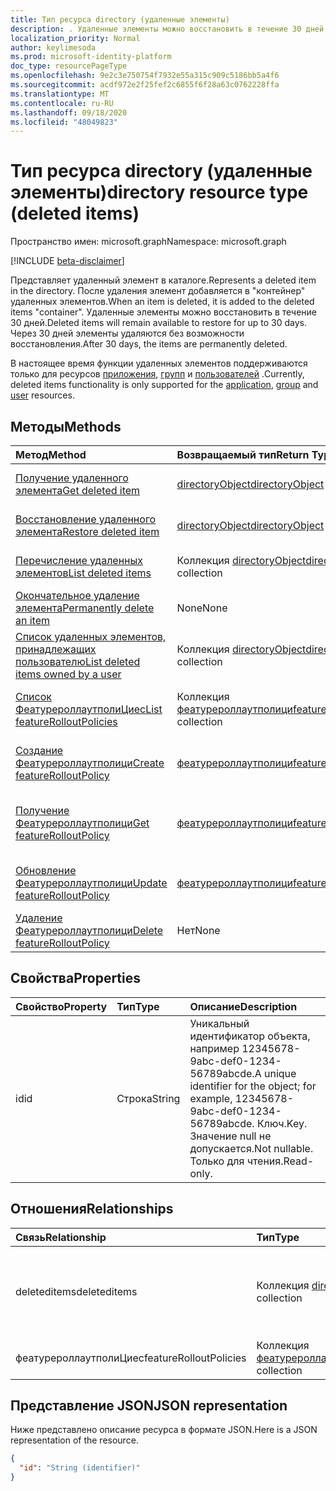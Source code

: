 ```yaml
---
title: Тип ресурса directory (удаленные элементы)
description: . Удаленные элементы можно восстановить в течение 30 дней. Через 30 дней элементы удаляются без возможности восстановления.
localization_priority: Normal
author: keylimesoda
ms.prod: microsoft-identity-platform
doc_type: resourcePageType
ms.openlocfilehash: 9e2c3e750754f7932e55a315c909c5186bb5a4f6
ms.sourcegitcommit: acdf972e2f25fef2c6855f6f28a63c0762228ffa
ms.translationtype: MT
ms.contentlocale: ru-RU
ms.lasthandoff: 09/18/2020
ms.locfileid: "48049823"
---
```

# <a name="directory-resource-type-deleted-items"></a><span data-ttu-id="a9604-105">Тип ресурса directory (удаленные элементы)</span><span class="sxs-lookup"><span data-stu-id="a9604-105">directory resource type (deleted items)</span></span>

<span data-ttu-id="a9604-106">Пространство имен: microsoft.graph</span><span class="sxs-lookup"><span data-stu-id="a9604-106">Namespace: microsoft.graph</span></span>

[!INCLUDE [beta-disclaimer](../../includes/beta-disclaimer.md)]

<span data-ttu-id="a9604-107">Представляет удаленный элемент в каталоге.</span><span class="sxs-lookup"><span data-stu-id="a9604-107">Represents a deleted item in the directory.</span></span> <span data-ttu-id="a9604-108">После удаления элемент добавляется в "контейнер" удаленных элементов.</span><span class="sxs-lookup"><span data-stu-id="a9604-108">When an item is deleted, it is added to the deleted items "container".</span></span> <span data-ttu-id="a9604-109">Удаленные элементы можно восстановить в течение 30 дней.</span><span class="sxs-lookup"><span data-stu-id="a9604-109">Deleted items will remain available to restore for up to 30 days.</span></span> <span data-ttu-id="a9604-110">Через 30 дней элементы удаляются без возможности восстановления.</span><span class="sxs-lookup"><span data-stu-id="a9604-110">After 30 days, the items are permanently deleted.</span></span>

<span data-ttu-id="a9604-111">В настоящее время функции удаленных элементов поддерживаются только для ресурсов [приложения](application.md), [групп](group.md) и [пользователей](user.md) .</span><span class="sxs-lookup"><span data-stu-id="a9604-111">Currently, deleted items functionality is only supported for the [application](application.md), [group](group.md) and [user](user.md) resources.</span></span>

## <a name="methods"></a><span data-ttu-id="a9604-112">Методы</span><span class="sxs-lookup"><span data-stu-id="a9604-112">Methods</span></span>

| <span data-ttu-id="a9604-113">Метод</span><span class="sxs-lookup"><span data-stu-id="a9604-113">Method</span></span>         | <span data-ttu-id="a9604-114">Возвращаемый тип</span><span class="sxs-lookup"><span data-stu-id="a9604-114">Return Type</span></span> | <span data-ttu-id="a9604-115">Описание</span><span class="sxs-lookup"><span data-stu-id="a9604-115">Description</span></span> |
|:---------------|:------------|:------------|
|[<span data-ttu-id="a9604-116">Получение удаленного элемента</span><span class="sxs-lookup"><span data-stu-id="a9604-116">Get deleted item</span></span>](../api/directory-deleteditems-get.md) | [<span data-ttu-id="a9604-117">directoryObject</span><span class="sxs-lookup"><span data-stu-id="a9604-117">directoryObject</span></span>](directoryobject.md) | <span data-ttu-id="a9604-118">Получает свойства удаленного элемента.</span><span class="sxs-lookup"><span data-stu-id="a9604-118">Gets the properties of a deleted item.</span></span> |
|[<span data-ttu-id="a9604-119">Восстановление удаленного элемента</span><span class="sxs-lookup"><span data-stu-id="a9604-119">Restore deleted item</span></span>](../api/directory-deleteditems-restore.md) |[<span data-ttu-id="a9604-120">directoryObject</span><span class="sxs-lookup"><span data-stu-id="a9604-120">directoryObject</span></span>](directoryobject.md)| <span data-ttu-id="a9604-121">Восстанавливает недавно удаленный элемент.</span><span class="sxs-lookup"><span data-stu-id="a9604-121">Restores a recently deleted item.</span></span> |
|[<span data-ttu-id="a9604-122">Перечисление удаленных элементов</span><span class="sxs-lookup"><span data-stu-id="a9604-122">List deleted items</span></span>](../api/directory-deleteditems-list.md) |<span data-ttu-id="a9604-123">Коллекция [directoryObject](directoryobject.md)</span><span class="sxs-lookup"><span data-stu-id="a9604-123">[directoryObject](directoryobject.md) collection</span></span>| <span data-ttu-id="a9604-124">Получает список недавно удаленных элементов.</span><span class="sxs-lookup"><span data-stu-id="a9604-124">Gets a list of recently deleted items.</span></span> |
|[<span data-ttu-id="a9604-125">Окончательное удаление элемента</span><span class="sxs-lookup"><span data-stu-id="a9604-125">Permanently delete an item</span></span>](../api/directory-deleteditems-delete.md) | <span data-ttu-id="a9604-126">None</span><span class="sxs-lookup"><span data-stu-id="a9604-126">None</span></span> | <span data-ttu-id="a9604-127">Окончательно удаляет элемент.</span><span class="sxs-lookup"><span data-stu-id="a9604-127">Permanently deletes an item.</span></span> |
|[<span data-ttu-id="a9604-128">Список удаленных элементов, принадлежащих пользователю</span><span class="sxs-lookup"><span data-stu-id="a9604-128">List deleted items owned by a user</span></span>](../api/directory-deleteditems-user-owned.md) | <span data-ttu-id="a9604-129">Коллекция [directoryObject](directoryobject.md)</span><span class="sxs-lookup"><span data-stu-id="a9604-129">[directoryObject](directoryobject.md) collection</span></span> | <span data-ttu-id="a9604-130">Список элементов каталога, принадлежащих пользователю.</span><span class="sxs-lookup"><span data-stu-id="a9604-130">Lists directory items owned by a user.</span></span> |
|[<span data-ttu-id="a9604-131">Список ФеатурероллаутполиЦиес</span><span class="sxs-lookup"><span data-stu-id="a9604-131">List featureRolloutPolicies</span></span>](../api/directory-list-featurerolloutpolicies.md) | <span data-ttu-id="a9604-132">Коллекция [феатурероллаутполици](featurerolloutpolicy.md)</span><span class="sxs-lookup"><span data-stu-id="a9604-132">[featureRolloutPolicy](featurerolloutpolicy.md) collection</span></span> | <span data-ttu-id="a9604-133">Получение списка объектов Феатурероллаутполици.</span><span class="sxs-lookup"><span data-stu-id="a9604-133">Retrieve a list of featureRolloutPolicy objects.</span></span> |
|[<span data-ttu-id="a9604-134">Создание Феатурероллаутполици</span><span class="sxs-lookup"><span data-stu-id="a9604-134">Create featureRolloutPolicy</span></span>](../api/directory-post-featurerolloutpolicies.md) | [<span data-ttu-id="a9604-135">феатурероллаутполици</span><span class="sxs-lookup"><span data-stu-id="a9604-135">featureRolloutPolicy</span></span>](featurerolloutpolicy.md) | <span data-ttu-id="a9604-136">Создание нового объекта Феатурероллаутполици.</span><span class="sxs-lookup"><span data-stu-id="a9604-136">Create a new featureRolloutPolicy object.</span></span> |
| [<span data-ttu-id="a9604-137">Получение Феатурероллаутполици</span><span class="sxs-lookup"><span data-stu-id="a9604-137">Get featureRolloutPolicy</span></span>](../api/featurerolloutpolicy-get.md) | [<span data-ttu-id="a9604-138">феатурероллаутполици</span><span class="sxs-lookup"><span data-stu-id="a9604-138">featureRolloutPolicy</span></span>](featurerolloutpolicy.md) | <span data-ttu-id="a9604-139">Получение свойств и связей объекта феатурероллаутполици.</span><span class="sxs-lookup"><span data-stu-id="a9604-139">Retrieve the properties and relationships of featurerolloutpolicy object.</span></span> |
| [<span data-ttu-id="a9604-140">Обновление Феатурероллаутполици</span><span class="sxs-lookup"><span data-stu-id="a9604-140">Update featureRolloutPolicy</span></span>](../api/featurerolloutpolicy-update.md) | [<span data-ttu-id="a9604-141">феатурероллаутполици</span><span class="sxs-lookup"><span data-stu-id="a9604-141">featureRolloutPolicy</span></span>](featurerolloutpolicy.md) | <span data-ttu-id="a9604-142">Обновление свойств объекта феатурероллаутполици.</span><span class="sxs-lookup"><span data-stu-id="a9604-142">Update the properties of featurerolloutpolicy object.</span></span> |
| [<span data-ttu-id="a9604-143">Удаление Феатурероллаутполици</span><span class="sxs-lookup"><span data-stu-id="a9604-143">Delete featureRolloutPolicy</span></span>](../api/featurerolloutpolicy-delete.md) | <span data-ttu-id="a9604-144">Нет</span><span class="sxs-lookup"><span data-stu-id="a9604-144">None</span></span> | <span data-ttu-id="a9604-145">Удаление объекта Феатурероллаутполици.</span><span class="sxs-lookup"><span data-stu-id="a9604-145">Delete a featureRolloutPolicy object.</span></span> |

## <a name="properties"></a><span data-ttu-id="a9604-146">Свойства</span><span class="sxs-lookup"><span data-stu-id="a9604-146">Properties</span></span>
| <span data-ttu-id="a9604-147">Свойство</span><span class="sxs-lookup"><span data-stu-id="a9604-147">Property</span></span>   | <span data-ttu-id="a9604-148">Тип</span><span class="sxs-lookup"><span data-stu-id="a9604-148">Type</span></span> |<span data-ttu-id="a9604-149">Описание</span><span class="sxs-lookup"><span data-stu-id="a9604-149">Description</span></span>|
|:---------------|:--------|:----------|
|<span data-ttu-id="a9604-150">id</span><span class="sxs-lookup"><span data-stu-id="a9604-150">id</span></span>|<span data-ttu-id="a9604-151">Строка</span><span class="sxs-lookup"><span data-stu-id="a9604-151">String</span></span>| <span data-ttu-id="a9604-152">Уникальный идентификатор объекта, например 12345678-9abc-def0-1234-56789abcde.</span><span class="sxs-lookup"><span data-stu-id="a9604-152">A unique identifier for the object; for example, 12345678-9abc-def0-1234-56789abcde.</span></span> <span data-ttu-id="a9604-153">Ключ.</span><span class="sxs-lookup"><span data-stu-id="a9604-153">Key.</span></span> <span data-ttu-id="a9604-154">Значение null не допускается.</span><span class="sxs-lookup"><span data-stu-id="a9604-154">Not nullable.</span></span> <span data-ttu-id="a9604-155">Только для чтения.</span><span class="sxs-lookup"><span data-stu-id="a9604-155">Read-only.</span></span>|

## <a name="relationships"></a><span data-ttu-id="a9604-156">Отношения</span><span class="sxs-lookup"><span data-stu-id="a9604-156">Relationships</span></span>
| <span data-ttu-id="a9604-157">Связь</span><span class="sxs-lookup"><span data-stu-id="a9604-157">Relationship</span></span> | <span data-ttu-id="a9604-158">Тип</span><span class="sxs-lookup"><span data-stu-id="a9604-158">Type</span></span>   |<span data-ttu-id="a9604-159">Описание</span><span class="sxs-lookup"><span data-stu-id="a9604-159">Description</span></span>|
|:---------------|:--------|:----------|
|<span data-ttu-id="a9604-160">deleteditems</span><span class="sxs-lookup"><span data-stu-id="a9604-160">deleteditems</span></span>|<span data-ttu-id="a9604-161">Коллекция [directoryObject](directoryobject.md)</span><span class="sxs-lookup"><span data-stu-id="a9604-161">[directoryObject](directoryobject.md) collection</span></span>| <span data-ttu-id="a9604-162">Недавно удаленные элементы.</span><span class="sxs-lookup"><span data-stu-id="a9604-162">Recently deleted items.</span></span> <span data-ttu-id="a9604-163">Только для чтения.</span><span class="sxs-lookup"><span data-stu-id="a9604-163">Read-only.</span></span> <span data-ttu-id="a9604-164">Допускается значение null.</span><span class="sxs-lookup"><span data-stu-id="a9604-164">Nullable.</span></span>|
|<span data-ttu-id="a9604-165">феатурероллаутполиЦиес</span><span class="sxs-lookup"><span data-stu-id="a9604-165">featureRolloutPolicies</span></span>|<span data-ttu-id="a9604-166">Коллекция [феатурероллаутполици](featurerolloutpolicy.md)</span><span class="sxs-lookup"><span data-stu-id="a9604-166">[featureRolloutPolicy](featurerolloutpolicy.md) collection</span></span>| <span data-ttu-id="a9604-167">Допускается значение null.</span><span class="sxs-lookup"><span data-stu-id="a9604-167">Nullable.</span></span>|

## <a name="json-representation"></a><span data-ttu-id="a9604-168">Представление JSON</span><span class="sxs-lookup"><span data-stu-id="a9604-168">JSON representation</span></span>
<span data-ttu-id="a9604-169">Ниже представлено описание ресурса в формате JSON.</span><span class="sxs-lookup"><span data-stu-id="a9604-169">Here is a JSON representation of the resource.</span></span>

<!-- {
  "blockType": "resource",
  "keyProperty":"id",
  "optionalProperties": [

  ],
  "@odata.type": "microsoft.graph.directory"
}-->

```json
{
  "id": "String (identifier)"
}
```

<!-- uuid: 8fcb5dbc-d5aa-4681-8e31-b001d5168d79
2015-10-25 14:57:30 UTC -->
<!--
{
  "type": "#page.annotation",
  "description": "directory resource",
  "keywords": "",
  "section": "documentation",
  "tocPath": "",
  "suppressions": []
}
-->


